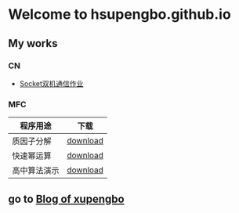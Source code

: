 # Welcome to hsupengbo.github.io

## My works

### CN
  + [Socket双机通信作业](./CN/socket-app.md)
  
### MFC
  
   | 程序用途 | 下载  |
   |---|---| 
   | 质因子分解   | [download](https://hsupengbo.github.io/MFCs/AlgorithmDemo.exe) | 
   | 快速幂运算   | [download](https://hsupengbo.github.io/MFCs/QuickPow.exe) | 
   | 高中算法演示 | [download](https://hsupengbo.github.io/MFCs/PrimeFactorization.exe) | 


## go to [Blog of xupengbo](https://blog.xupengbo.online)
